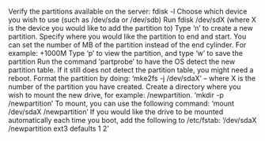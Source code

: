 
Verify the partitions available on the server: fdisk -l
Choose which device you wish to use (such as /dev/sda or /dev/sdb)
Run fdisk /dev/sdX (where X is the device you would like to add the partition to)
Type ‘n’ to create a new partition.
Specify where you would like the partition to end and start.  You can set the number of MB of the partition instead of the end cylinder.  For example:  +1000M
Type ‘p’ to view the partition, and type ‘w’ to save the partition
Run the command ‘partprobe’ to have the OS detect the new partition table.  If it still does not detect the partition table, you might need a reboot.
Format the partition by doing:  ‘mke2fs -j /dev/sdaX’ – where X is the number of the partition you have created.
Create a directory where you wish to mount the new drive, for example: /newpartition.  ‘mkdir -p /newpartition’
To mount, you can use the following command: ‘mount /dev/sdaX /newpartition’
If you would like the drive to be mounted automatically each time you boot, add the following to /etc/fstab: ‘/dev/sdaX /newpartition ext3 defaults 1 2’

